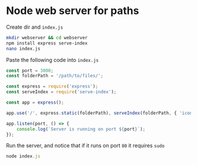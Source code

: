 # Node web server for paths

Create dir and `index.js`
```sh
mkdir webserver && cd webserver
npm install express serve-index
nano index.js
```

Paste the following code into `index.js`
```js
const port = 3000;
const folderPath = '/path/to/files/';

const express = require('express');
const serveIndex = require('serve-index');

const app = express();

app.use('/', express.static(folderPath), serveIndex(folderPath, { 'icons': true }));

app.listen(port, () => {
	console.log(`Server is running on port ${port}`);
});
```

Run the server, and notice that if it runs on port `80` it requires `sudo`
```js
node index.js
```
